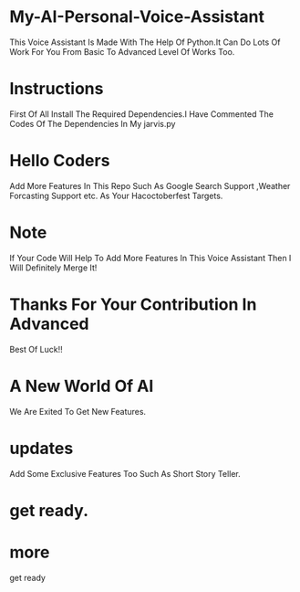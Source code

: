 # My-AI-Personal-Voice-Assistant
This Voice Assistant Is Made With The Help Of Python.It Can Do Lots Of Work For You From Basic To Advanced Level Of Works Too.

# Instructions
First Of All Install The Required Dependencies.I Have Commented The Codes Of The Dependencies In My jarvis.py

# Hello Coders
Add More Features In This Repo Such As Google Search Support ,Weather Forcasting Support etc.
As Your Hacoctoberfest Targets.

# Note
If Your Code Will Help To Add More Features In This Voice Assistant Then I Will Definitely Merge It!

# Thanks For Your Contribution In Advanced
Best Of Luck!!
# A New World Of AI
We Are Exited To Get New Features.
# updates
Add Some Exclusive Features Too Such As Short Story Teller.
# get ready.
# more
get ready
